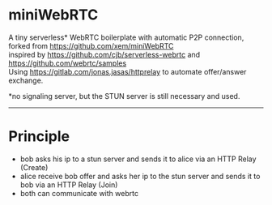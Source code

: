 miniWebRTC
===

A tiny serverless* WebRTC boilerplate with automatic P2P connection,
<br>
forked from https://github.com/xem/miniWebRTC
<br>
inspired by https://github.com/cjb/serverless-webrtc and https://github.com/webrtc/samples
<br>
Using https://gitlab.com/jonas.jasas/httprelay to automate offer/answer exchange.

*no signaling server, but the STUN server is still necessary and used.

---

Principle
====

- bob asks his ip to a stun server and sends it to alice via an HTTP Relay (Create)
- alice receive bob offer and asks her ip to the stun server and sends it to bob via an HTTP Relay (Join)
- both can communicate with webrtc

